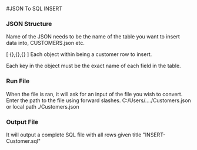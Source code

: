 #JSON To SQL INSERT

### JSON Structure

Name of the JSON needs to be the name of the table you want to insert data into, CUSTOMERS.json etc.

[ {},{},{} ] Each object within being a customer row to insert.

Each key in the object must be the exact name of each field in the table.

### Run File
When the file is ran, it will ask for an input of the file you wish to convert. 
Enter the path to the file using forward slashes. C:/Users/..../Customers.json or local path ./Customers.json

### Output File
It will output a complete SQL file with all rows given title "INSERT-Customer.sql"